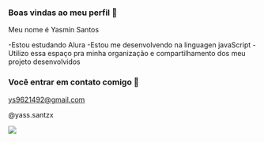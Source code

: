 ### Boas vindas ao meu perfil 💙

Meu nome é Yasmin Santos

-Estou estudando Alura
-Estou me desenvolvendo na linguagen javaScript
-Utilizo essa espaço pra minha organização e compartilhamento dos meu projeto desenvolvidos 

### Você entrar em contato comigo 📲

ys9621492@gmail.com

@yass.santzx

![](https://tenor.com/n7u4Es16GRW.gif)

